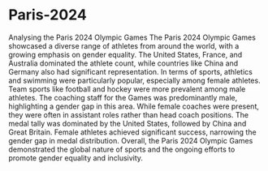 # Paris-2024
Analysing the Paris 2024 Olympic Games
The Paris 2024 Olympic Games showcased a diverse range of athletes 
from around the world, with a growing emphasis on gender equality. 
The United States, France, and Australia dominated the athlete count, 
while countries like China and Germany also had significant 
representation.
In terms of sports, athletics and swimming were particularly popular, 
especially among female athletes. Team sports like football and hockey 
were more prevalent among male athletes.
The coaching staff for the Games was predominantly male, highlighting 
a gender gap in this area. While female coaches were present, they 
were often in assistant roles rather than head coach positions.
The medal tally was dominated by the United States, followed by China 
and Great Britain. Female athletes achieved significant success, 
narrowing the gender gap in medal distribution.
Overall, the Paris 2024 Olympic Games demonstrated the global nature 
of sports and the ongoing efforts to promote gender equality and 
inclusivity.
